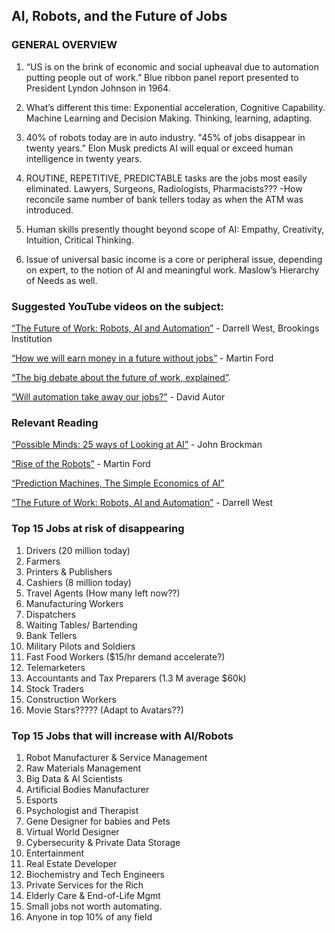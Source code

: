 ## AI, Robots, and the Future of Jobs


### GENERAL OVERVIEW


1. “US is on the brink of economic and social upheaval due to automation putting people out of work.” Blue ribbon panel report presented to President Lyndon Johnson in 1964.


2. What’s different this time: Exponential acceleration, Cognitive Capability. Machine Learning and Decision Making. Thinking, learning, adapting.


3.  40% of robots today are in auto industry. "45% of jobs disappear in twenty years.” Elon Musk predicts AI will equal or exceed human intelligence in twenty years.


4. ROUTINE, REPETITIVE, PREDICTABLE tasks are the jobs most easily eliminated. Lawyers, Surgeons, Radiologists, Pharmacists???
		-How reconcile same number of bank tellers today as when the ATM was introduced.


5. Human skills presently thought beyond scope of AI: Empathy, Creativity, Intuition, Critical Thinking.


6. Issue of universal basic income is a core or peripheral issue, depending on expert, to the notion of AI and meaningful work. Maslow’s Hierarchy of Needs as well.


### Suggested YouTube videos on the subject:

[“The Future of Work: Robots, AI and Automation”](https://www.youtube.com/watch?v=YjVW4dD88hk) - Darrell West, Brookings Institution

[“How we will earn money in a future without jobs”](https://www.ted.com/talks/martin_ford_how_we_ll_earn_money_in_a_future_without_jobs) - Martin Ford


[“The big debate about the future of work, explained”](https://www.youtube.com/watch?v=TUmyygCMMGA).


[“Will automation take away our jobs?”](https://www.ted.com/talks/david_autor_why_are_there_still_so_many_jobs?language=en) - David Autor


### Relevant Reading

[“Possible Minds: 25 ways of Looking at AI”](https://www.amazon.com/Possible-Minds-Twenty-Five-Ways-Looking/dp/0525557997) - John Brockman

[“Rise of the Robots”](https://www.amazon.com/Rise-Robots-Technology-Threat-Jobless/dp/0465059996) - Martin Ford

[“Prediction Machines, The Simple Economics of AI”](https://www.amazon.com/Prediction-Machines-Economics-Artificial-Intelligence/dp/1633695670)

[“The Future of Work: Robots, AI and Automation”](https://www.amazon.com/Future-Work-Robots-AI-Automation-ebook/dp/B0741CP8N5) - Darrell West

### Top 15 Jobs at risk of disappearing

1.   Drivers	(20 million today)
2.   Farmers
3.   Printers & Publishers
4.   Cashiers	 (8 million today)
5.   Travel Agents (How many left now??)
6.   Manufacturing Workers
7.   Dispatchers
8.   Waiting Tables/ Bartending
9.   Bank Tellers
10. Military Pilots and Soldiers
11. Fast Food Workers ($15/hr demand accelerate?)
12. Telemarketers
13. Accountants and Tax Preparers (1.3 M average $60k)
14. Stock Traders
15. Construction Workers
16. Movie Stars????? (Adapt to Avatars??)

### Top 15 Jobs that will increase with AI/Robots

1.   Robot Manufacturer & Service Management
2.   Raw Materials Management
3.   Big Data & AI Scientists
4.   Artificial Bodies Manufacturer
5.   Esports
6.   Psychologist and Therapist
7.   Gene Designer for babies and Pets
8.   Virtual World Designer
9.   Cybersecurity & Private Data Storage
10. Entertainment
11. Real Estate Developer
12. Biochemistry and Tech Engineers
13. Private Services for the Rich
14. Elderly Care & End-of-Life Mgmt
15. Small jobs not worth automating.
16. Anyone in top 10% of any field
